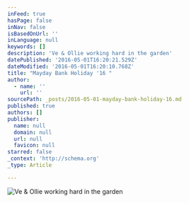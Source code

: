 ```yaml
---
inFeed: true
hasPage: false
inNav: false
isBasedOnUrl: ''
inLanguage: null
keywords: []
description: 'Ve & Ollie working hard in the garden'
datePublished: '2016-05-01T16:20:21.529Z'
dateModified: '2016-05-01T16:20:10.768Z'
title: "Mayday Bank Holiday '16 "
author:
  - name: ''
    url: ''
sourcePath: _posts/2016-05-01-mayday-bank-holiday-16.md
published: true
authors: []
publisher:
  name: null
  domain: null
  url: null
  favicon: null
starred: false
_context: 'http://schema.org'
_type: Article

---
```

![Ve & Ollie working hard in the garden](https://the-grid-user-content.s3-us-west-2.amazonaws.com/7ddda224-3210-45ec-af1d-c9226283b85b.jpg)